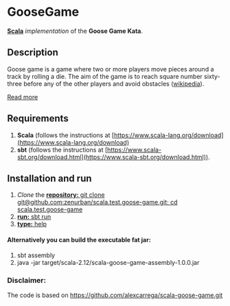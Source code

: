 # GooseGame

[**Scala**](https://www.scala-lang.org) _implementation_ of the **Goose Game Kata**.

## Description

Goose game is a game where two or more players move pieces around a track by rolling a die. The aim of the game is to reach square number sixty-three before any of the other players and avoid obstacles ([wikipedia](https://en.wikipedia.org/wiki/Game_of_the_Goose)).

[Read more](GooseGame.md)

## Requirements

1. **Scala** (follows the instructions at [https://www.scala-lang.org/download](https://www.scala-lang.org/download)
2. **sbt** (follows the instructions at  [https://www.scala-sbt.org/download.html](https://www.scala-sbt.org/download.html)).

## Installation and run

1. _Clone_ the [**repository:** git clone git@github.com:zenurban/scala.test.goose-game.git; cd scala.test.goose-game]() 
2. [**run:** sbt run]()
3. [**type:** help]()

#### Alternatively you can build the executable fat jar:
1. sbt assembly 
2. java -jar target/scala-2.12/scala-goose-game-assembly-1.0.0.jar

### Disclaimer:
The code is based on https://github.com/alexcarrega/scala-goose-game.git
